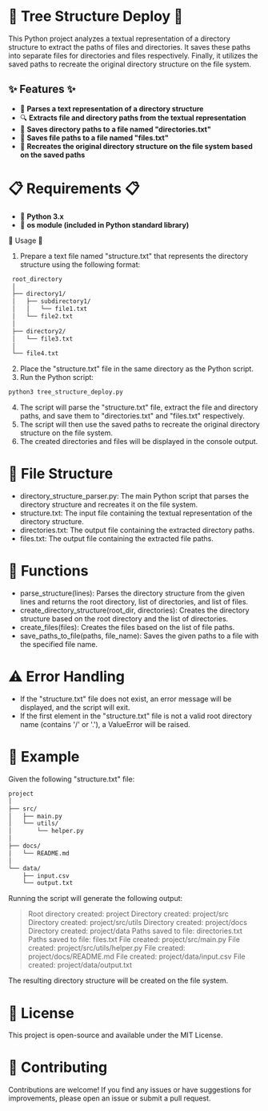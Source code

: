 # 📂 Tree Structure Deploy 📂

This Python project analyzes a textual representation of a directory structure to extract the paths of files and directories. It saves these paths into separate files for directories and files respectively. Finally, it utilizes the saved paths to recreate the original directory structure on the file system.

## ✨ Features ✨

- 📄 **Parses a text representation of a directory structure**
- 🔍 **Extracts file and directory paths from the textual representation**
- 📁 **Saves directory paths to a file named "directories.txt"**
- 📄 **Saves file paths to a file named "files.txt"**
- 🌳 **Recreates the original directory structure on the file system based on the saved paths**

# 📋 Requirements 📋

- 🐍 **Python 3.x**
- 📂 **os module (included in Python standard library)**

🚀 Usage 🚀

1. Prepare a text file named "structure.txt" that represents the directory structure using the following format:

```bash
 root_directory
 │
 ├── directory1/
 │   ├── subdirectory1/
 │   │   └── file1.txt
 │   └── file2.txt
 │
 ├── directory2/
 │   └── file3.txt
 │
 └── file4.txt
```

2. Place the "structure.txt" file in the same directory as the Python script.
3. Run the Python script:

```bash
python3 tree_structure_deploy.py
```

4. The script will parse the "structure.txt" file, extract the file and directory paths, and save them to "directories.txt" and "files.txt" respectively.
5. The script will then use the saved paths to recreate the original directory structure on the file system.
6. The created directories and files will be displayed in the console output.

# 📂 File Structure

 - directory_structure_parser.py: The main Python script that parses the directory structure and recreates it on the file system.
 - structure.txt: The input file containing the textual representation of the directory structure.
 - directories.txt: The output file containing the extracted directory paths.
 - files.txt: The output file containing the extracted file paths.

# 🔧 Functions

 - parse_structure(lines): Parses the directory structure from the given lines and returns the root directory, list of directories, and list of files.
 - create_directory_structure(root_dir, directories): Creates the directory structure based on the root directory and the list of directories.
 - create_files(files): Creates the files based on the list of file paths.
 - save_paths_to_file(paths, file_name): Saves the given paths to a file with the specified file name.

# ⚠️ Error Handling

- If the "structure.txt" file does not exist, an error message will be displayed, and the script will exit.
- If the first element in the "structure.txt" file is not a valid root directory name (contains '/' or '.'), a ValueError will be raised.

# 📝 Example

Given the following "structure.txt" file:

```bash
project
│
├── src/
│   ├── main.py
│   └── utils/
│       └── helper.py
│
├── docs/
│   └── README.md
│
└── data/
    ├── input.csv
    └── output.txt
```

Running the script will generate the following output:

> Root directory created: project
> Directory created: project/src
> Directory created: project/src/utils
> Directory created: project/docs
> Directory created: project/data
> Paths saved to file: directories.txt
> Paths saved to file: files.txt
> File created: project/src/main.py
> File created: project/src/utils/helper.py
> File created: project/docs/README.md
> File created: project/data/input.csv
> File created: project/data/output.txt

The resulting directory structure will be created on the file system.

# 📜 License

This project is open-source and available under the MIT License.

# 🤝 Contributing

Contributions are welcome! If you find any issues or have suggestions for improvements, please open an issue or submit a pull request.
